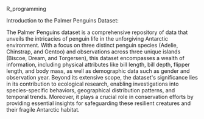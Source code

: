R_programming

Introduction to the Palmer Penguins Dataset:

The Palmer Penguins dataset is a comprehensive repository of data that unveils the intricacies of penguin life in the unforgiving Antarctic environment. With a focus on three distinct penguin species (Adelie, Chinstrap, and Gentoo) and observations across three unique islands (Biscoe, Dream, and Torgersen), this dataset encompasses a wealth of information, including physical attributes like bill length, bill depth, flipper length, and body mass, as well as demographic data such as gender and observation year. Beyond its extensive scope, the dataset's significance lies in its contribution to ecological research, enabling investigations into species-specific behaviors, geographical distribution patterns, and temporal trends. Moreover, it plays a crucial role in conservation efforts by providing essential insights for safeguarding these resilient creatures and their fragile Antarctic habitat.



